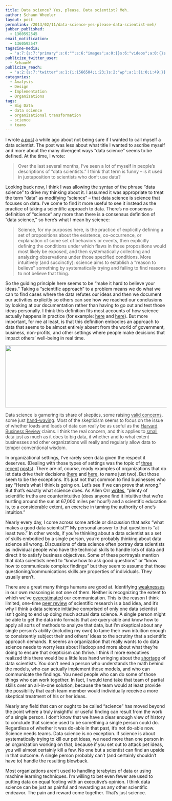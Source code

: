 ```yaml
---
title: Data science? Yes, please. Data scientist? Meh.
author: Schaun Wheeler
layout: post
permalink: /2013/02/11/data-science-yes-please-data-scientist-meh/
jabber_published:
  - 1360592545
email_notification:
  - 1360592547
tagazine-media:
  - 'a:7:{s:7:"primary";s:0:"";s:6:"images";a:0:{}s:6:"videos";a:0:{}s:11:"image_count";i:0;s:6:"author";s:8:"20450928";s:7:"blog_id";s:8:"32115977";s:9:"mod_stamp";s:19:"2013-02-11 14:22:21";}'
publicize_twitter_user:
  - SchaunW
publicize_reach:
  - 'a:2:{s:7:"twitter";a:1:{i:1566504;i:23;}s:2:"wp";a:1:{i:0;i:49;}}'
categories:
  - Analysis
  - Design
  - Implementation
  - Organizations
tags:
  - Big Data
  - data science
  - organizational transformation
  - science
  - teams
---
```

I wrote [a post][1] a while ago about not being sure if I wanted to call myself a data scientist. The post was less about what title I wanted to ascribe myself and more about the many divergent ways “data science” seems to be defined. At the time, I wrote:<!--more-->

> <p dir="ltr">
>   Over the last several months, I’ve seen a lot of myself in people’s descriptions of “data scientists.” I think that term is funny – is it used in juxtaposition to scientists who don’t use data?
> </p>

Looking back now, I think I was allowing the syntax of the phrase “data science” to drive my thinking about it. I assumed it was appropriate to treat the term “data” as modifying “science” – that data science is science that focuses on data. I’ve come to find it more useful to see it instead as the practice of taking a scientific approach to data. There’s no consensus definition of “science” any more than there is a consensus definition of “data science,” so here’s what I mean by science:

> <p dir="ltr">
>   Science, for my purposes here, is the practice of explicitly defining a set of propositions about the existence, co-occurrence, or explanation of some set of behaviors or events, then explicitly defining the conditions under which flaws in those propositions would most likely be exposed, and then systematically collecting and analyzing observations under those specified conditions. More intuitively (and succinctly): science aims to establish a “reason to believe” something by systematically trying and failing to find reasons to not believe that thing.
> </p>

So the guiding principle here seems to be “make it hard to believe your ideas.” Taking a “scientific approach” to a problem means we do what we can to find cases where the data refutes our ideas and then we document our activities explicitly so others can see how we reached our conclusions by looking at our documentation rather than having to go out and test those ideas personally. I think this definition fits most accounts of how science actually happens in practice (for example: [here][2] and [here][3]). But more important, for me at least, is that this definition embodies an approach to data that seems to be almost entirely absent from the world of government, business, non-profits, and other settings where people make decisions that impact others’ well-being in real time.

<b id="internal-source-marker_0.6802780779544264"><a href="http://dilbert.com/strips/comic/2010-08-11/"> <img alt="" src="https://lh4.googleusercontent.com/dZvJdlSTGBUQMVBHhkdQpEb_Y53sv6-ZlWhJEC0yvGGxqnqq7NDxDwB96eH4SMNHUfx7GdEoTcNgWMVTeBhypUCqH_r8q1eWvt9U-uU_HvjRCgtv2Dg95A1Gza-4kDvsuA" width="624px;" height="194px;" /></a><br /> </b>

<b id="internal-source-marker_0.6802780779544264"><span style="font-weight:300;">Data science is garnering its share of skeptics, some raising </span><a style="font-weight:300;" href="http://www.attivio.com/blog/55-industry-insights/1195-big-data-morphs.html">valid concerns</a><span style="font-weight:300;">, some just </span><a style="font-weight:300;" href="http://scn.sap.com/community/business-trends/blog/2013/01/07/data-science-buyer-beware">hand-waving</a><span style="font-weight:300;">. Most of the skepticism seems to focus on the issue of whether loads and loads of data can really be as useful as the </span><a style="font-weight:300;" href="http://hbr.org/2012/10/data-scientist-the-sexiest-job-of-the-21st-century/ar/1">Harvard Business Review</a><span style="font-weight:300;"> claims. I think the real concern, and this applies to </span><a style="font-weight:300;" href="http://houseofstones.me/2012/11/13/big-data-of-all-sizes-how-to-turn-a-regular-organization-into-a-data-driven-organization/">small</a><span style="font-weight:300;"> data just as much as it does to big data, it whether and to what extent businesses and other organizations will really and regularly allow data to temper conventional wisdom.</span></b>

In organizational settings, I’ve rarely seen data given the respect it deserves. (Dealing with those types of settings was the topic of [three][4] [recent][5] [posts][6]). There are of, course, ready examples of organizations that do let data drive their decisions ([here][7] and [here][8], to name just two). But those seem to be the exceptions. It’s just not that common to find businesses who say “Here’s what I think is going on. Let’s see if we can prove that wrong.” But that’s exactly what science does. As Allen Orr [writes][9], “plenty of scientific truths are counterintuitive (does anyone find it intuitive that we’re hurtling around the sun at 67,000 miles per hour?) and a scientific education is, to a considerable extent, an exercise in taming the authority of one’s intuition.”

Nearly every day, I come across some article or discussion that asks “what makes a good data scientist?” My personal answer to that question is “at least two.” In other words, if you’re thinking about a data scientist as a set of skills embodied by a single person, you’re probably thinking about data science all wrong. Discussions of data science often portray data scientists as individual people who have the technical skills to handle lots of data and direct it to satisfy business objectives. Some of these portrayals mention that data scientists need to “know how to ask good questions” or “know how to communicate complex findings” but they seem to assume that those questioning/communications skills are properties of individuals. They usually aren’t.

There are a great many things humans are good at. Identifying [weaknesses][10] in our own reasoning is not one of them. Neither is recognizing the extent to which we’ve [overestimated][11] our communication. This is the reason I think limited, one-time [peer review][12] of scientific research is a bad idea, and it’s why I think a data science initiative comprised of only one data scientist isn’t going to end up doing much actual data science. A single person might be able to get the data into formats that are query-able and know how to apply all sorts of methods to analyze that data, but I’m skeptical about any single person’s ability (including my own) to tame their own intuition enough to consistently subject their and others’ ideas to the scrutiny that a scientific approach demands. It seems an organization that really wants to do data science needs to worry less about Hadoop and more about what they’re doing to ensure that skepticism can thrive. I think if more executives realized this there would be a little less hand wringing about the [shortage][13] of data scientists. You don’t need a person who understands the math behind the models, who can actually implement those models, and who can communicate the findings. You need people who can do some of those things who can work together. In fact, I would tend take that team of partial skills over an all-in-one solution, because the team would at least provide the possibility that each team member would individually receive a more skeptical treatment of his or her ideas.

Nearly any field that can or ought to be called “science” has moved beyond the point where a truly insightful or useful finding can result from the work of a single person. I don’t know that we have a clear enough view of history to conclude that science used to be something a single person could do. Regardless of whether it was do-able in that past, it’s not do-able now. Science needs teams. Data science is no exception. If science is about systematically trying to kill our pet ideas, we need more than one person in an organization working on that, because if you set out to attack pet ideas, you will almost certainly kill a few. No one but a scientist can find an upside in that outcome. A single person probably can’t (and certainly shouldn’t have to) handle the resulting blowback.

Most organizations aren’t used to handling terabytes of data or using machine learning techniques. I’m willing to bet even fewer are used to putting data on equal footing with an executive’s opinion. I think data science can be just as painful and rewarding as any other scientific endeavor. The pain and reward come together. That’s just science.

 [1]: http://houseofstones.me/2012/09/06/trying-to-figure-out-why-i-dont-want-to-call-myself-a-data-scientist/
 [2]: http://www.amazon.com/Creating-Scientific-Concepts-Bradford-Books/dp/0262141051
 [3]: http://en.wikipedia.org/wiki/Demarcation_problem
 [4]: http://houseofstones.me/2012/11/15/bottom-up-creation-of-data-driven-capabilities-automate-your-work/
 [5]: http://houseofstones.me/2012/11/28/bottom-up-creation-of-data-driven-capabilities-weak-supporters-10-strong-support/
 [6]: http://houseofstones.me/2012/12/05/bottom-up-creation-of-data-driven-capabilities-show-dont-tell/
 [7]: http://smartdatacollective.com/bernardmarr/85871/analytics-google-great-example-data-driven-decision-making
 [8]: http://www.businessweek.com/articles/2012-11-29/the-science-behind-those-obama-campaign-e-mails?56a4b19d=t
 [9]: http://www.nybooks.com/articles/archives/2013/feb/07/awaiting-new-darwin/?pagination=false
 [10]: http://www.sjsu.edu/people/anand.vaidya/courses/c5/s2/Why%20Do%20Humans%20Reason%20Sperber.pdf
 [11]: http://5harad.com/papers/friendsense.pdf
 [12]: http://houseofstones.me/2012/06/13/we-dont-need-better-research-we-need-more-research-with-search-options/
 [13]: http://online.wsj.com/article/SB10001424052702304723304577365700368073674.html